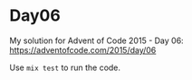 # Day06

My solution for Advent of Code 2015 - Day 06: https://adventofcode.com/2015/day/06

Use `mix test` to run the code.
